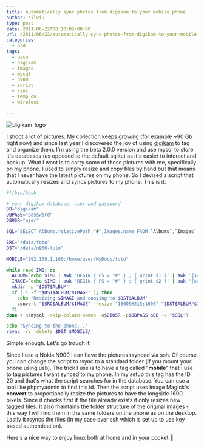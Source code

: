 ```yaml
---
title: Automatically sync photos from digikam to your mobile phone
author: silviu
type: post
date: 2011-06-22T08:10:02+00:00
url: /2011/06/22/automatically-sync-photos-from-digikam-to-your-mobile-phone/
categories:
  - old
tags:
  - bash
  - digikam
  - images
  - mysql
  - n900
  - script
  - sync
  - temp_on
  - wireless

---
```

![digikam_logo](/blog/images/2011/digikam_logo-150x150.png) 

I shoot a lot of pictures. My collection keeps growing (for example ~90 Gb right now) and since last year I discovered the joy of using [digikam](http://www.digikam.org/) to tag and organize them. I'm using the beta 2.0.0 version and use mysql to store it's databases (as opposed to the default sqlite) as it's easier to interact and backup. What I want is to carry some of those pictures with me, specifically on my phone. I used to simply resize and copy files by hand but that means that I never have the latest pictures on my phone. So I devised a script that automatically resizes and syncs pictures to my phone. This is it:

```bash
#!/bin/bash

# your digikam database, user and password
DB="digikam"
DBPASS="password"
DBUSR="user"

SQL="SELECT Albums.relativePath,"#",Images.name FROM `Albums`,`Images`,`ImageTags` WHERE ImageTags.tagid=20 and Images.id=ImageTags.imageid and Albums.id=Images.album"

SRC="/data/foto"
DST="/data/n900-foto"

MOBILE="192.168.1.100:/home/user/MyDocs/foto"

while read IMG; do
  ALBUM=`echo $IMG | awk 'BEGIN { FS = "#" } ; { print $1 }' | awk '{sub(/[ t]+$/, "");print}' | sed -e 's/^[ t]*//'`
  IMAGE=`echo $IMG | awk 'BEGIN { FS = "#" } ; { print $2 }' | awk '{sub(/[ t]+$/, "");print}' | sed -e 's/^[ t]*//'`
  mkdir -p "$DST$ALBUM"
  if [ ! -f "$DST$ALBUM/$IMAGE" ]; then
    echo "Resizing $IMAGE and copying to $DST$ALBUM"
    convert "$SRC$ALBUM/$IMAGE" -resize "1600&#215;1600" "$DST$ALBUM/$IMAGE"
  fi
done < <(mysql -skip-column-names -u$DBUSR -p$DBPASS $DB -e "$SQL")

echo "Syncing to the phone..."
rsync -rv -delete $DST $MOBILE/
```
Simple enough. Let's go trough it:

Since I use a Nokia N900 I can have the pictures rsynced via ssh. Of course you can change the script to rsync to a standard folder (if you mount your phone using usb). The trick I use is to have a tag called "**mobile**" that I use to tag pictures I want synced to my phone. In my setup this tag has the ID 20 and that's what the script searches for in the database. You can use a tool like phpmyadmin to find this id. Then the script uses Image Magick's **convert** to proportionally resize the pictures to have the longside 1600 pixels. Since it checks first if the file already exists it only resizes new tagged files. It also maintains the folder structure of the original images - this way I will find them in the same folders on the phone as on the desktop. Lastly it rsyncs the files (in my case over ssh which is set up to use key based authentication).

Here's a nice way to enjoy linux both at home and in your pocket 🙂